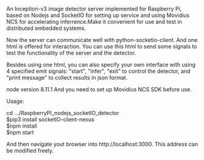 An Inception-v3 image detector server implemented for Raspberry Pi, based on Nodejs and SocketIO for setting up service and using Movidius NCS for accelerating inferrence.Make it convenient for use and test in distributed embedded systems.  

Now the server can communicate well with python-socketio-client. And one html is offered for interaction. 
You can use this html to send some signals to test the functionality of the server and the detector.    


Besides using one html, you can also specify your own interface with using 4 specified emit signals: "start", "infer", "exit" to control the detector, and "print message" to collect results in json format.     

node version 8.11.1 
And you need to set up Movidius NCS SDK before use.

Usage:   

cd .../RaspberryPI_nodejs_socketIO_detector  
$pip3 install socketIO-client-nexus  
$npm install   
$npm start         

And then navigate yout browser into http://localhost:3000.
This address can be modified freely.
